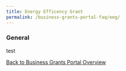 ```yaml
---
title: Energy Efficency Grant
permalink: /business-grants-portal-faq/eeg/
---
```


### General

test

[Back to Business Grants Portal Overview](/business-grants-portal/)